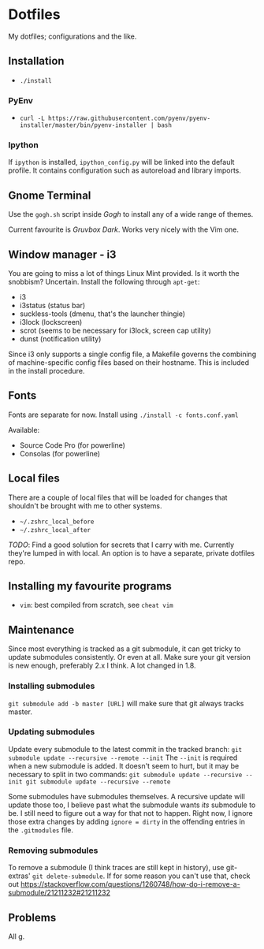 # Dotfiles

My dotfiles; configurations and the like.

## Installation

- `./install`

### PyEnv

- `curl -L https://raw.githubusercontent.com/pyenv/pyenv-installer/master/bin/pyenv-installer | bash`

### Ipython

If `ipython` is installed,
`ipython_config.py` will be linked into the default profile.
It contains configuration such as autoreload
and library imports.

## Gnome Terminal

Use the `gogh.sh` script inside _Gogh_ to install any of a wide range of themes.

Current favourite is _Gruvbox Dark_. Works very nicely with the Vim one.

## Window manager - i3

You are going to miss a lot of things Linux Mint provided.
Is it worth the snobbism? Uncertain.
Install the following through `apt-get`:
- i3
- i3status (status bar)
- suckless-tools (dmenu, that's the launcher thingie)
- i3lock (lockscreen)
- scrot (seems to be necessary for i3lock, screen cap utility)
- dunst (notification utility)

Since i3 only supports a single config file,
a Makefile governs the combining of machine-specific
config files based on their hostname.
This is included in the install procedure.

## Fonts

Fonts are separate for now.
Install using `./install -c fonts.conf.yaml`

Available:
- Source Code Pro (for powerline)
- Consolas (for powerline)

## Local files

There are a couple of local files that will be loaded for changes that shouldn't be brought with me to other systems.

- `~/.zshrc_local_before`
- `~/.zshrc_local_after`

_TODO_: Find a good solution for secrets that I carry with me. Currently they're lumped in with local. An option is to have a separate, private dotfiles repo.

## Installing my favourite programs
- `vim`: best compiled from scratch, see `cheat vim`

## Maintenance

Since most everything is tracked as a git submodule,
it can get tricky to update submodules consistently.
Or even at all.
Make sure your git version is new enough,
preferably 2.x I think.
A lot changed in 1.8.

### Installing submodules
``git submodule add -b master [URL]``
will make sure that git always tracks master.

### Updating submodules

Update every submodule to the latest commit in the tracked branch:
``git submodule update --recursive --remote --init``
The `--init` is required when a new submodule is added.
It doesn't seem to hurt,
but it may be necessary to split in two commands:
``git submodule update --recursive --init
git submodule update --recursive --remote``

Some submodules have submodules themselves.
A recursive update will update those too,
I believe past what the submodule wants _its_ submodule to be.
I still need to figure out a way for that not to happen.
Right now, I ignore those extra changes
by adding `ignore = dirty` in the offending
entries in the `.gitmodules` file.

### Removing submodules
To remove a submodule (I think traces are still kept in history),
use git-extras' `git delete-submodule`.
If for some reason you can't use that, check out
https://stackoverflow.com/questions/1260748/how-do-i-remove-a-submodule/21211232#21211232

## Problems

All g.

